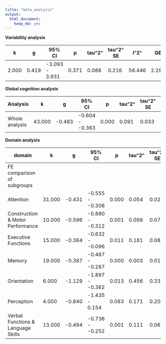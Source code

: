 ```yaml
---
title: "meta_analysis"
output: 
  html_document:
    keep_md: yes
---
```






**Variability analysis**

k | g | 95% CI | p | tau^2^ | tau^2^ SE | I^2^ | QE | QE p-val
 ---- | ---- | ---- | ---- | ---- | ---- | ---- | ---- | ---- 
2.000 | 0.419 | -3.093 - 3.931 | 0.371 | 0.088 | 0.216 | 56.446 | 2.296 | 0.130 

**Global cognition analysis**

Analysis | k | g | 95% CI | p | tau^2^ | tau^2^ SE | I^2^ | QE | QE p-val
---- | ---- | ---- | ---- | ---- | ---- | ---- | ---- | ---- | ----
Whole analysis | 43.000 | -0.483 | -0.604 - -0.363 | 0.000 | 0.091 | 0.033 | 67.576 | 103.826 | 0.000

**Domain analysis**

domain | k | g | 95% CI | p | tau^2^ | tau^2^ SE | I^2^ | QE/QM | Q p-val
---- | ---- | ---- | ---- | ---- | ---- | ---- | ---- | ---- | ---- 
FE comparison of subgroups | | | | | | | | 9.357 | 0.154 
Attention | 31.000 | -0.431 | -0.555 - -0.308 | 0.000 | 0.054 | 0.029 | 53.107 | 63.115 | 0.000
Construction & Motor Performance | 10.000 | -0.596 | -0.880 - -0.312 | 0.001 | 0.098 | 0.074 | 69.737 | 25.805 | 0.002
Executive Functions | 15.000 | -0.364 | -0.632 - -0.096 | 0.011 | 0.181 | 0.089 | 80.706 | 46.649 | 0.000
Memory | 19.000 | -0.387 | -0.487 - -0.287 | 0.000 | 0.003 | 0.014 | 6.084 | 19.045 | 0.389
Orientation | 6.000 | -1.129 | -1.897 - -0.362 | 0.013 | 0.456 | 0.338 | 89.853 | 49.283 | 0.000
Perception | 4.000 | -0.640 | -1.435 - 0.154 | 0.083 | 0.171 | 0.204 | 76.322 | 6.965 | 0.073
Verbal Functions & Language Skills | 13.000 | -0.494 | -0.736 - -0.252 | 0.001 | 0.111 | 0.065 | 80.922 | 42.510 | 0.000
